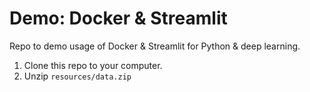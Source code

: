 # Demo: Docker & Streamlit

Repo to demo usage of Docker & Streamlit for Python & deep learning.

1. Clone this repo to your computer.
2. Unzip `resources/data.zip`

